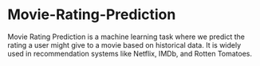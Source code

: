 # Movie-Rating-Prediction
Movie Rating Prediction is a machine learning task where we predict the rating a user might give to a movie based on historical data. It is widely used in recommendation systems like Netflix, IMDb, and Rotten Tomatoes.
